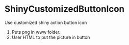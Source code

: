 # ShinyCustomizedButtonIcon
Use customized shiny action button icon 

1. Puts png in www folder.
2. User HTML to put the picture in button

